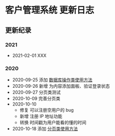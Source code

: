# 客户管理系统 更新日志

## 更新纪录

### 2021

- 2021\-02\-01 XXX

### 2020

- 2020\-09\-25 添加 [数据库操作类使用方法](database/README.md)
- 2020\-09\-26 新增 为内容添加面板、验证登录状态
- 2020\-09\-27 分页类测试
- 2020\-10\-09 完善分页类
- 2020\-10\-10
  - 修复 可以注册空用户的 bug
  - 新增 注册 IP 地址功能
  - 转换 时间戳为用户能看的懂的时间
- 2020\-10\-18 添加 [分页类使用方法](page/README.md)
